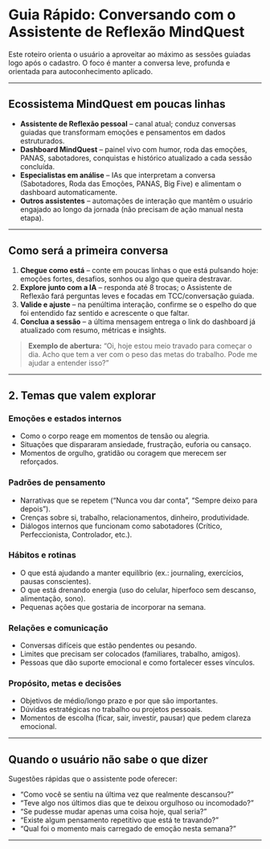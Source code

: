# Guia Rápido: Conversando com o Assistente de Reflexão MindQuest
Este roteiro orienta o usuário a aproveitar ao máximo as sessões guiadas logo após o cadastro. O foco é manter a conversa leve, profunda e orientada para autoconhecimento aplicado.

---

## Ecossistema MindQuest em poucas linhas
- **Assistente de Reflexão pessoal** – canal atual; conduz conversas guiadas que transformam emoções e pensamentos em dados estruturados.
- **Dashboard MindQuest** – painel vivo com humor, roda das emoções, PANAS, sabotadores, conquistas e histórico atualizado a cada sessão concluída.
- **Especialistas em análise** – IAs que interpretam a conversa (Sabotadores, Roda das Emoções, PANAS, Big Five) e alimentam o dashboard automaticamente.
- **Outros assistentes** – automações de interação que mantêm o usuário engajado ao longo da jornada (não precisam de ação manual nesta etapa).

---

## Como será a primeira conversa
1. **Chegue como está** – conte em poucas linhas o que está pulsando hoje: emoções fortes, desafios, sonhos ou algo que queira destravar.
2. **Explore junto com a IA** – responda até 8 trocas; o Assistente de Reflexão fará perguntas leves e focadas em TCC/conversação guiada.
3. **Valide e ajuste** – na penúltima interação, confirme se o espelho do que foi entendido faz sentido e acrescente o que faltar.
4. **Conclua a sessão** – a última mensagem entrega o link do dashboard já atualizado com resumo, métricas e insights.

> **Exemplo de abertura:** “Oi, hoje estou meio travado para começar o dia. Acho que tem a ver com o peso das metas do trabalho. Pode me ajudar a entender isso?”

---

## 2. Temas que valem explorar

### Emoções e estados internos
- Como o corpo reage em momentos de tensão ou alegria.
- Situações que dispararam ansiedade, frustração, euforia ou cansaço.
- Momentos de orgulho, gratidão ou coragem que merecem ser reforçados.

### Padrões de pensamento
- Narrativas que se repetem (“Nunca vou dar conta”, “Sempre deixo para depois”).
- Crenças sobre si, trabalho, relacionamentos, dinheiro, produtividade.
- Diálogos internos que funcionam como sabotadores (Crítico, Perfeccionista, Controlador, etc.).

### Hábitos e rotinas
- O que está ajudando a manter equilíbrio (ex.: journaling, exercícios, pausas conscientes).
- O que está drenando energia (uso do celular, hiperfoco sem descanso, alimentação, sono).
- Pequenas ações que gostaria de incorporar na semana.

### Relações e comunicação
- Conversas difíceis que estão pendentes ou pesando.
- Limites que precisam ser colocados (familiares, trabalho, amigos).
- Pessoas que dão suporte emocional e como fortalecer esses vínculos.

### Propósito, metas e decisões
- Objetivos de médio/longo prazo e por que são importantes.
- Dúvidas estratégicas no trabalho ou projetos pessoais.
- Momentos de escolha (ficar, sair, investir, pausar) que pedem clareza emocional.

---

## Quando o usuário não sabe o que dizer
Sugestões rápidas que o assistente pode oferecer:
- “Como você se sentiu na última vez que realmente descansou?”
- “Teve algo nos últimos dias que te deixou orgulhoso ou incomodado?”
- “Se pudesse mudar apenas uma coisa hoje, qual seria?”
- “Existe algum pensamento repetitivo que está te travando?”
- “Qual foi o momento mais carregado de emoção nesta semana?”

---

